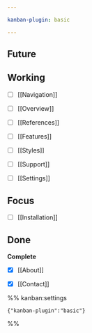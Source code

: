 ```yaml
---

kanban-plugin: basic

---
```


## Future



## Working

- [ ] [[Navigation]]
- [ ] [[Overview]]
- [ ] [[References]]
- [ ] [[Features]]
- [ ] [[Styles]]
- [ ] [[Support]]
- [ ] [[Settings]]


## Focus

- [ ] [[Installation]]


## Done

**Complete**
- [x] [[About]]
- [x] [[Contact]]




%% kanban:settings
```
{"kanban-plugin":"basic"}
```
%%
